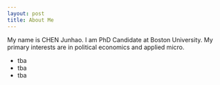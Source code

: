 ```yaml
---
layout: post
title: About Me
---
```


My name is CHEN Junhao. I am PhD Candidate at Boston University. My primary interests are in political economics and applied micro. 

* tba
* tba
* tba

